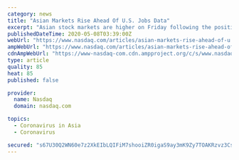```yaml
---
category: news
title: "Asian Markets Rise Ahead Of U.S. Jobs Data"
excerpt: "Asian stock markets are higher on Friday following the positive cues overnight from Wall Street on upbeat corporate earnings results and continued optimism about easing COVID-19 restrictions. A continued decrease in the number of new jobless claims in the U."
publishedDateTime: 2020-05-08T03:39:00Z
webUrl: "https://www.nasdaq.com/articles/asian-markets-rise-ahead-of-u.s.-jobs-data-2020-05-07"
ampWebUrl: "https://www.nasdaq.com/articles/asian-markets-rise-ahead-of-u.s.-jobs-data-2020-05-07?amp"
cdnAmpWebUrl: "https://www-nasdaq-com.cdn.ampproject.org/c/s/www.nasdaq.com/articles/asian-markets-rise-ahead-of-u.s.-jobs-data-2020-05-07?amp"
type: article
quality: 85
heat: 85
published: false

provider:
  name: Nasdaq
  domain: nasdaq.com

topics:
  - Coronavirus in Asia
  - Coronavirus

secured: "s67U30Q2WN60e7z2XkEIbLQIFiM7shooiZR0igaS9ay3mK9Zy7TOAKRzvz3CsEZEQ3BEtE8IEFOKHz5wFXINd+rYW1dHpIL+1wMqTGecLcOfcPSk5+I0qp83grdh99LZr3K6NaAZbo8H+4GzScxdR4114MjgdsOh6p7Lj2SP+9lUvkF40oiHoyjXvLLInjNg926pHZNYrmzjPMGC+8SnuHixv3bwKN9G5z3dGU77eb8Bhg4Z+LtgHs85qfBGIyNmHCGRFXQgobpuFd3mZvN2VC/vcV/EmUk45O8W/6zKhLjls1sm2AYtipOhumQT0347QppdnkuPI/jMKDTFhWacia1s/dnbh/GfC1OMo0Q5G6NBNd94rcXtNqhXyzHFQFDsvrwWNdaPWT9vEs+koSboZNJXXy94/thZKkDg/Bt5+bdyeZxTfmIvFQ5MW/69Zb6JnLQa/AvkEf1DhUSJ29JdRS46SFjl6AHpNQAdo61zdL8=;LqzvEDkXVq7K3LpJMmntzA=="
---
```



